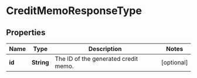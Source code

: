 

# CreditMemoResponseType


## Properties

| Name | Type | Description | Notes |
|------------ | ------------- | ------------- | -------------|
|**id** | **String** | The ID of the generated credit memo.  |  [optional] |



